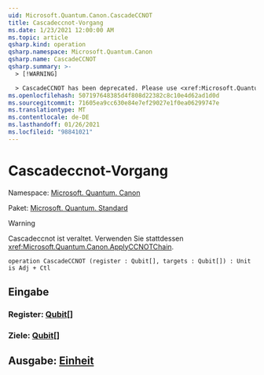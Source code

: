 ```yaml
---
uid: Microsoft.Quantum.Canon.CascadeCCNOT
title: Cascadeccnot-Vorgang
ms.date: 1/23/2021 12:00:00 AM
ms.topic: article
qsharp.kind: operation
qsharp.namespace: Microsoft.Quantum.Canon
qsharp.name: CascadeCCNOT
qsharp.summary: >-
  > [!WARNING]

  > CascadeCCNOT has been deprecated. Please use <xref:Microsoft.Quantum.Canon.ApplyCCNOTChain> instead.
ms.openlocfilehash: 507197648385d4f808d22382c8c10e4d62ad1d0d
ms.sourcegitcommit: 71605ea9cc630e84e7ef29027e1f0ea06299747e
ms.translationtype: MT
ms.contentlocale: de-DE
ms.lasthandoff: 01/26/2021
ms.locfileid: "98841021"
---
```

# <a name="cascadeccnot-operation"></a>Cascadeccnot-Vorgang

Namespace: [Microsoft. Quantum. Canon](xref:Microsoft.Quantum.Canon)

Paket: [Microsoft. Quantum. Standard](https://nuget.org/packages/Microsoft.Quantum.Standard)


> [!WARNING]
> Cascadeccnot ist veraltet. Verwenden Sie stattdessen <xref:Microsoft.Quantum.Canon.ApplyCCNOTChain>.



```qsharp
operation CascadeCCNOT (register : Qubit[], targets : Qubit[]) : Unit is Adj + Ctl
```


## <a name="input"></a>Eingabe

### <a name="register--qubit"></a>Register: [Qubit](xref:microsoft.quantum.lang-ref.qubit)[]




### <a name="targets--qubit"></a>Ziele: [Qubit](xref:microsoft.quantum.lang-ref.qubit)[]





## <a name="output--unit"></a>Ausgabe: [Einheit](xref:microsoft.quantum.lang-ref.unit)

